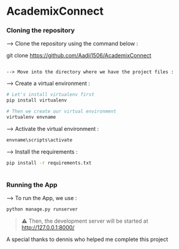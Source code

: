 # AcademixConnect


### Cloning the repository

--> Clone the repository using the command below :

git clone https://github.com/Aadii1506/AcademixConnect

```

--> Move into the directory where we have the project files : 

```

--> Create a virtual environment :
```bash
# Let's install virtualenv first
pip install virtualenv

# Then we create our virtual environment
virtualenv envname

```

--> Activate the virtual environment :
```bash
envname\scripts\activate

```

--> Install the requirements :
```bash
pip install -r requirements.txt

```

#

### Running the App

--> To run the App, we use :
```bash
python manage.py runserver

```

> ⚠ Then, the development server will be started at http://127.0.0.1:8000/


A special thanks to dennis who helped me complete this project

